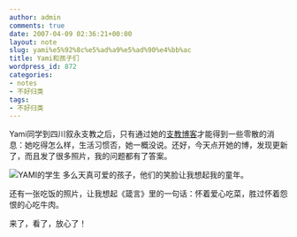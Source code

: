 ```yaml
---
author: admin
comments: true
date: 2007-04-09 02:36:21+00:00
layout: note
slug: yami%e5%92%8c%e5%ad%a9%e5%ad%90%e4%bb%ac
title: Yami和孩子们
wordpress_id: 872
categories:
- notes
- 不好归类
tags:
- 不好归类
---
```


Yami同学到四川叙永支教之后，只有通过她的[支教博客](http://qiaotian.blogbus.com/)才能得到一些零散的消息：她吃得怎么样，生活习惯否，她一概没说。还好，今天点开她的博，发现更新了，而且发了很多照片，我的问题都有了答案。

![YAMI的学生](http://farm1.static.flickr.com/244/451718409_6deb56851a_m.jpg)
多么天真可爱的孩子，他们的笑脸让我想起我的童年。

还有一张吃饭的照片，让我想起《箴言》里的一句话：怀着爱心吃菜，胜过怀着怨恨的心吃牛肉。

来了，看了，放心了！

